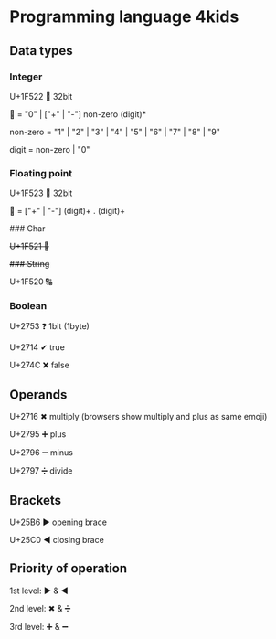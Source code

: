# Programming language 4kids

## Data types

### Integer

U+1F522   &#128290;   32bit

&#128290; = "0" | ["+" | "-"] non-zero (digit)*

non-zero = "1" | "2" | "3" | "4" | "5" | "6" | "7" | "8" | "9"

digit = non-zero | "0"

### Floating point

U+1F523   &#128291;   32bit

&#128291; = ["+" | "-"] (digit)+ . (digit)+

~~### Char~~

~~U+1F521   &#128289;~~

~~### String~~

~~U+1F520   &#128288;~~

### Boolean

U+2753    &#10067;    1bit (1byte)

U+2714    &#10004;    true

U+274C    &#10060;    false

## Operands
U+2716  &#10006;  multiply (browsers show multiply and plus as same emoji)

U+2795  &#10133;   plus

U+2796  &#10134;   minus

U+2797  &#10135;   divide

## Brackets
U+25B6  &#9654;   opening brace

U+25C0  &#9664;   closing brace

## Priority of operation

1st level: &#9654; & &#9664;

2nd level: &#10006; & &#10135;

3rd level: &#10133; & &#10134;

